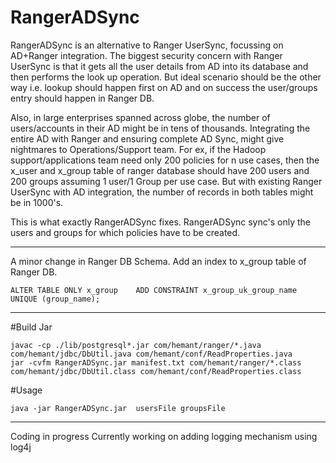 # RangerADSync

RangerADSync is an alternative to Ranger UserSync, focussing on AD+Ranger integration. The biggest security concern with Ranger UserSync is that it gets all the user details from AD into its database and then performs the look up operation. But ideal scenario should be the other way i.e. lookup should happen first on AD and on success the user/groups entry should happen in Ranger DB. 

Also, in large enterprises spanned across globe, the number of users/accounts in their AD might be in tens of thousands. Integrating the entire AD with Ranger and ensuring complete AD Sync, might give nightmares to Operations/Support team. For ex, if the Hadoop support/applications team need only 200 policies for n use cases, then the x_user and x_group table of ranger database should have 200 users and 200 groups assuming 1 user/1 Group per use case. But with existing Ranger UserSync with AD integration, the number of records in both tables might be in 1000's.


This is what exactly RangerADSync fixes. RangerADSync sync's only the users and groups for which policies have to be created. 

-------------

A minor change in Ranger DB Schema. Add an index to x_group table of Ranger DB.
```
ALTER TABLE ONLY x_group    ADD CONSTRAINT x_group_uk_group_name UNIQUE (group_name);
```
--------------
#Build Jar
```
javac -cp ./lib/postgresql*.jar com/hemant/ranger/*.java com/hemant/jdbc/DbUtil.java com/hemant/conf/ReadProperties.java
jar -cvfm RangerADSync.jar manifest.txt com/hemant/ranger/*.class com/hemant/jdbc/DbUtil.class com/hemant/conf/ReadProperties.class
```
#Usage

```
java -jar RangerADSync.jar  usersFile groupsFile 
```
-------------
Coding in progress
Currently working on adding logging mechanism using log4j


